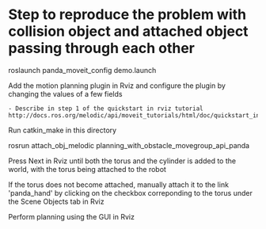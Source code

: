 # Step to reproduce the problem with collision object and attached object passing through each other

roslaunch panda_moveit_config demo.launch

Add the motion planning plugin in Rviz and configure the plugin by changing the values of a few fields

    - Describe in step 1 of the quickstart in rviz tutorial http://docs.ros.org/melodic/api/moveit_tutorials/html/doc/quickstart_in_rviz/quickstart_in_rviz_tutorial.html

Run catkin_make in this directory 

rosrun attach_obj_melodic planning_with_obstacle_movegroup_api_panda

Press Next in Rviz until both the torus and the cylinder is added to the world, with the torus being attached to the robot

If the torus does not become attached, manually attach it to the link 'panda_hand' by clicking on the checkbox correponding to the torus under the Scene Objects tab in Rviz

Perform planning using the GUI in Rviz